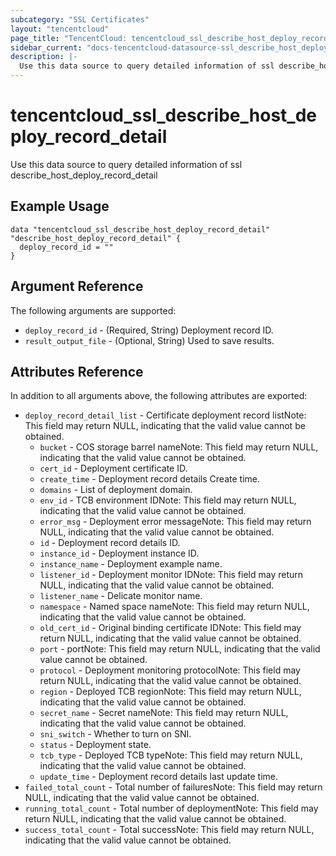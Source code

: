 ```yaml
---
subcategory: "SSL Certificates"
layout: "tencentcloud"
page_title: "TencentCloud: tencentcloud_ssl_describe_host_deploy_record_detail"
sidebar_current: "docs-tencentcloud-datasource-ssl_describe_host_deploy_record_detail"
description: |-
  Use this data source to query detailed information of ssl describe_host_deploy_record_detail
---
```


# tencentcloud_ssl_describe_host_deploy_record_detail

Use this data source to query detailed information of ssl describe_host_deploy_record_detail

## Example Usage

```hcl
data "tencentcloud_ssl_describe_host_deploy_record_detail" "describe_host_deploy_record_detail" {
  deploy_record_id = ""
}
```

## Argument Reference

The following arguments are supported:

* `deploy_record_id` - (Required, String) Deployment record ID.
* `result_output_file` - (Optional, String) Used to save results.

## Attributes Reference

In addition to all arguments above, the following attributes are exported:

* `deploy_record_detail_list` - Certificate deployment record listNote: This field may return NULL, indicating that the valid value cannot be obtained.
  * `bucket` - COS storage barrel nameNote: This field may return NULL, indicating that the valid value cannot be obtained.
  * `cert_id` - Deployment certificate ID.
  * `create_time` - Deployment record details Create time.
  * `domains` - List of deployment domain.
  * `env_id` - TCB environment IDNote: This field may return NULL, indicating that the valid value cannot be obtained.
  * `error_msg` - Deployment error messageNote: This field may return NULL, indicating that the valid value cannot be obtained.
  * `id` - Deployment record details ID.
  * `instance_id` - Deployment instance ID.
  * `instance_name` - Deployment example name.
  * `listener_id` - Deployment monitor IDNote: This field may return NULL, indicating that the valid value cannot be obtained.
  * `listener_name` - Delicate monitor name.
  * `namespace` - Named space nameNote: This field may return NULL, indicating that the valid value cannot be obtained.
  * `old_cert_id` - Original binding certificate IDNote: This field may return NULL, indicating that the valid value cannot be obtained.
  * `port` - portNote: This field may return NULL, indicating that the valid value cannot be obtained.
  * `protocol` - Deployment monitoring protocolNote: This field may return NULL, indicating that the valid value cannot be obtained.
  * `region` - Deployed TCB regionNote: This field may return NULL, indicating that the valid value cannot be obtained.
  * `secret_name` - Secret nameNote: This field may return NULL, indicating that the valid value cannot be obtained.
  * `sni_switch` - Whether to turn on SNI.
  * `status` - Deployment state.
  * `tcb_type` - Deployed TCB typeNote: This field may return NULL, indicating that the valid value cannot be obtained.
  * `update_time` - Deployment record details last update time.
* `failed_total_count` - Total number of failuresNote: This field may return NULL, indicating that the valid value cannot be obtained.
* `running_total_count` - Total number of deploymentNote: This field may return NULL, indicating that the valid value cannot be obtained.
* `success_total_count` - Total successNote: This field may return NULL, indicating that the valid value cannot be obtained.


